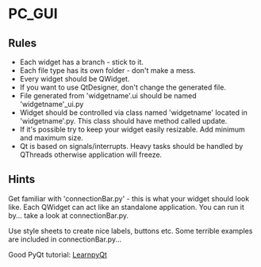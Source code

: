 # PC_GUI

## Rules
   
   - Each widget has a branch - stick to it.
   - Each file type has its own folder - don't make a mess.
   - Every widget should be QWidget. 
   - If you want to use QtDesigner, don't change the generated file.
   - File generated from 'widgetname'.ui should be named 'widgetname'_ui.py 
   - Widget should be controlled via class named 'widgetname' located in 'widgetname'.py. This class should have method called update. 
   - If it's possible try to keep your widget easily resizable. Add minimum and maximum size.
   - Qt is based on signals/interrupts. Heavy tasks should be handled by QThreads otherwise application will freeze. 

## Hints
Get familiar with 'connectionBar.py' - this is what your widget should look like. Each QWidget can act like an standalone application. You can run it by... take a look at connectionBar.py.

Use style sheets to create nice labels, buttons etc. Some terrible examples are included in connectionBar.py... 



Good PyQt tutorial: [LearnpyQt](www.learnpyqt.com "LearnpyQt") 